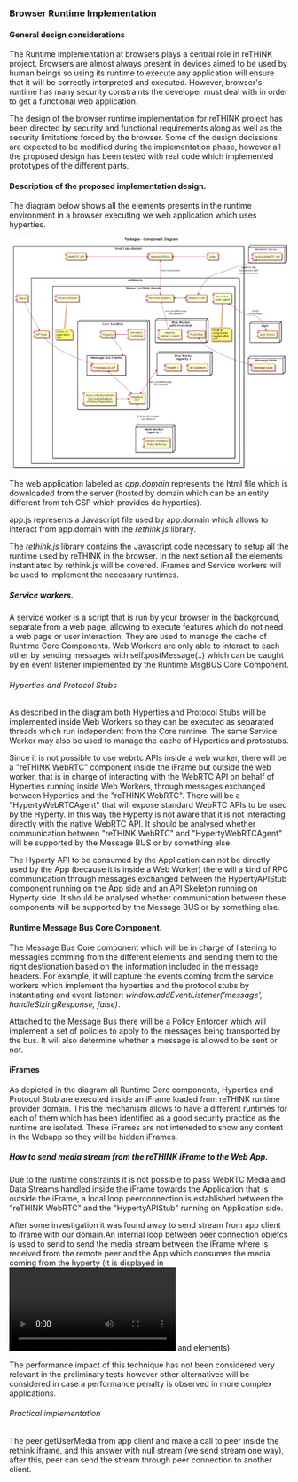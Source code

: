 ### Browser Runtime Implementation

<!--
@startuml "Runtime_Browser_Implementation.png"

title Packages - Component Diagram

node "WebRTC Device" {
  [Device WebRTC API] as WebRTCDevice
}

node "Auth" {
  [Auth Server] as Auth
}

node "Message Node" {
  [Message Node] as MNode
}

rectangle "host | app.domain" {

    component [video] as GUIVideo
    component [app.js] as App
    
    component [HypertyAPIStub] as PeerLocal
    component [WebRTC API] as WebRTCApiLocal

    rectangle rething.js {
  
        component [API Stub] as APIStub

        rectangle "iframe | reThink.domain" {
        
            component [ReThink WebRTC] as PeerRemote
            component [WebRTC API] as WebRTCApiRemote
            
            component [Service Worker] as ServiceWorker
            note bottom
                Cache all
                application
                files
            endnote
            
            component [RunTime\nUser Agent] as Agent
            note bottom
                Install all
                components
                needed, after
                auth
            endnote

            node "Web Worker\nwith ProtoStub" as WPS {
              [ProtoStub] as PS
              [Hyperty\nWebRTCAgent] as HWRTCA
            }
        
            node "Web Worker\nHyperty 2" as W2 {
              component [API Skeleton] as APIS2
              [hyperty 1] as H1
            }
        
            node "Web Worker\nHyperty 3" as W3 {
              component [Service Provider2\nPolicy Enforcer]
            }

            node "Core Sandbox" as Core {
            
                component [Registry] as Registry
                component [Identities\nContainer] as IContainer
                component [Msg BUS\nPEP] as Policy
                component [Policy Decision (PDP)\n(incl Authorisation)\n+Policies Repository )] as PDP
                
            
                rectangle "Message Bus Events" as MsgBusEvent {
                    component [* Message BUS *] as MsgBus
                }
            }

        }
    }
}

Auth <-[hidden]up-> WebRTCDevice
WebRTCApiRemote <-[hidden]down-> Core

App -down-> APIStub
APIStub -down-> MsgBus

GUIVideo -left-> PeerLocal
PeerLocal <-left-> WebRTCApiLocal
PeerLocal <-down-> PeerRemote : Peer Connection
PeerRemote <-right-> WebRTCApiRemote
PeerRemote <-down-> HWRTCA  : only postMessage\nare allowed
WebRTCApiRemote <-up-> WebRTCDevice : WebRTC API\nConnection with\nexternal device

Registry -right-> MsgBusEvent
IContainer -left- Registry

MsgBus <-down-> Policy
PDP -right-> Policy

PS <-right-> MNode

Policy <-right-> W3 : only postMessage\nare allowed
Policy <-left-> W2 : only postMessage\nare allowed

Agent <-right-> Auth : Verify\ncredentials

@enduml
-->

#### General design considerations
The Runtime implementation at browsers plays a central role in reTHINK project. Browsers are almost always present in devices aimed to be used by human beings so using its runtime to execute any application will ensure that it will be correctly interpreted and executed. However, browser's runtime has many security constraints the developer must deal with in order to get a functional web application. 

The design of the browser runtime implementation for reTHINK project has been directed by security and functional requirements along as well as the security limitations forced by the browser. Some of the design decissions are expected to be modified during the implementation phase, however all the proposed design has been tested with real code which implemented prototypes of the different parts.  


#### Description of the proposed implementation design.

The diagram below shows all the elements presents in the runtime environment in a browser executing we web application which uses hyperties. 

![Figure @runtime-browser-implementation: Runtime browser implementation](Runtime_Browser_Implementation.png)

The web application labeled as *app.domain* represents the html file which is downloaded from the server (hosted by domain which can be an entity different from teh CSP which provides de hyperties). 
 
 app.js represents a Javascript file used by app.domain which allows to interact from app.domain with the *rethink.js* library.
 
 The *rethink.js* library contains the Javascript code necessary to setup all the runtime used by reTHINK in the browser. In the next setion all the elements instantiated by rethink.js will be covered. iFrames and Service workers will be used to implement the necessary runtimes.     

##### Service workers. 
A service worker is a script that is run by your browser in the background, separate from a web page, allowing to execute features which do not need a web page or user interaction. They are used to manage the cache of Runtime Core Components. Web Workers are only able to interact to each other by sending messages with self.postMessage(..) which can be caught by en event listener implemented by the Runtime MsgBUS Core Component. 

###### Hyperties and Protocol Stubs 
As described in the diagram both Hyperties and Protocol Stubs will be implemented inside Web Workers so they can be executed as separated threads which run independent from the Core runtime.
The same Service Worker may also be used to manage the cache of Hyperties and protostubs.

 Since it is not possible to use webrtc APIs inside a web worker, there will be a "reTHINK WebRTC" component inside the iFrame but outside the web worker, that is in charge of interacting with the WebRTC API on behalf of Hyperties running inside Web Workers, through messages exchanged between Hyperties and the "reTHINK WebRTC". There will be a "HypertyWebRTCAgent" that will expose standard WebRTC APIs to be used by the Hyperty. In this way the Hyperty is not aware that it is not interacting directly with the native WebRTC API. It should be analysed whether communication between "reTHINK WebRTC" and "HypertyWebRTCAgent" will be supported by the Message BUS or by something else.

The Hyperty API to be consumed by the Application can not be directly used by the App (because it is inside a Web Worker) there will a kind of RPC communication through messages exchanged between the HypertyAPIStub component running on the App side and an API Skeleton running on Hyperty side. It should be analysed whether communication between these components will be supported by the Message BUS or by something else.


#### Runtime Message Bus Core Component.
The Message Bus Core component which will be in charge of listening to messagies comming from the different elements and sending them to the right destionation based on the information included in the message headers. For example, it will capture the events coming from the service workers which implement the hyperties and the protocol stubs by instantiating and event listener: *window.addEventListener('message', handleSizingResponse, false)*. 

Attached to the Message Bus there will be a Policy Enforcer which will implement a set of policies to apply to the messages being transported by the bus. It will also determine whether a message is allowed to be sent or not.  

#### iFrames

As depicted in the diagram all Runtime Core components, Hyperties and Protocol Stub are executed inside an iFrame loaded from reTHINK runtime provider domain. This the mechanism allows to have a different runtimes for each of them which has been identified as a good security practice as the runtime are isolated. These iFrames are not inteneded to show any content in the Webapp so they will be hidden iFrames.  


##### How to send media stream from the reTHINK iFrame to the Web App. 

Due to the runtime constraints it is not possible to pass WebRTC Media and Data Streams handled inside the iFrame towards the Application that is outside the iFrame, a local loop peerconnection is established between the "reTHINK WebRTC" and the "HypertyAPIStub" running on Application side. 

After some investigation it was found away to send stream from app client to iframe with our domain.An internal loop between peer connection objetcs is used to send to send the media stream between the iFrame where is received from the remote peer and the App which consumes the media coming from the hyperty (it is displayed in *<video>* and *<audio>* elements).

The performance impact of this technique has not been considered very relevant in the preliminary tests however other alternatives will be considered in case a performance penalty is observed in more complex applications.

###### Practical implementation
The peer getUserMedia from app client and make a call to peer inside the rethink iframe, and this answer with null stream (we send stream one way), after this, peer can send the stream through peer connection to another client.

